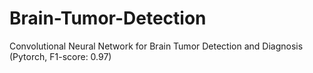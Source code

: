 # Brain-Tumor-Detection
 Convolutional Neural Network for Brain Tumor Detection and Diagnosis (Pytorch, F1-score: 0.97)
